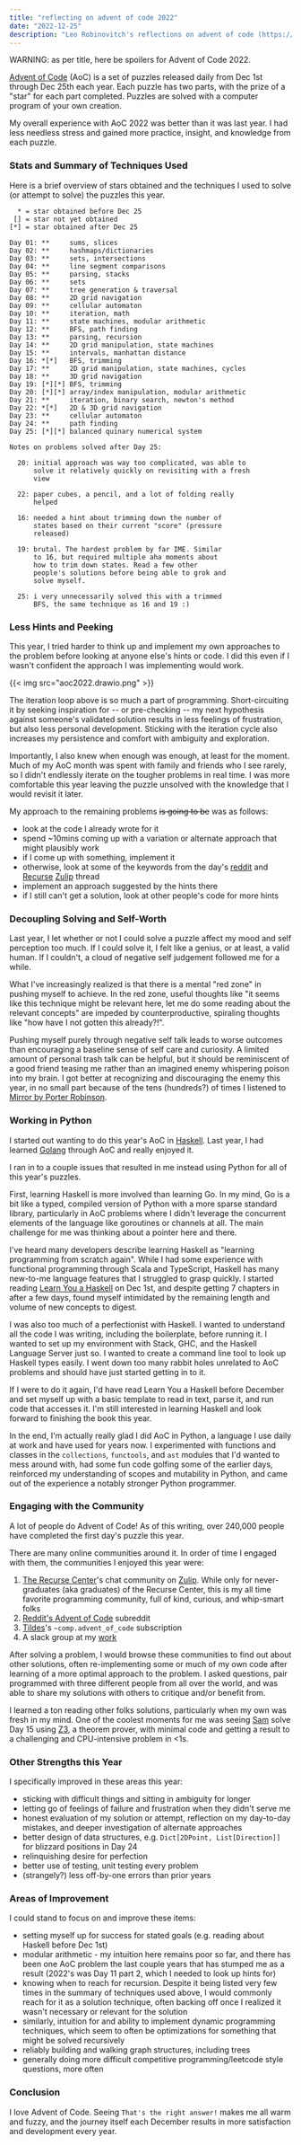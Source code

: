 ```yaml
---
title: "reflecting on advent of code 2022"
date: "2022-12-25"
description: "Leo Robinovitch's reflections on advent of code (https://adventofcode.com/) 2022."
---
```


WARNING: as per title, here be spoilers for Advent of Code 2022.

[Advent of Code](https://adventofcode.com) (AoC) is a set of puzzles released daily from Dec 1st through Dec 25th each
year. Each puzzle has two parts, with the prize of a "star" for each part completed. Puzzles are solved with a computer
program of your own creation.

My overall experience with AoC 2022 was better than it was last year. I had less needless stress and gained more
practice, insight, and knowledge from each puzzle.

### Stats and Summary of Techniques Used

Here is a brief overview of stars obtained and the techniques I used to solve (or attempt to solve) the puzzles this
year.

```{linenos=false}
  * = star obtained before Dec 25
 [] = star not yet obtained
[*] = star obtained after Dec 25

Day 01: **     sums, slices
Day 02: **     hashmaps/dictionaries
Day 03: **     sets, intersections
Day 04: **     line segment comparisons
Day 05: **     parsing, stacks
Day 06: **     sets
Day 07: **     tree generation & traversal
Day 08: **     2D grid navigation
Day 09: **     cellular automaton
Day 10: **     iteration, math
Day 11: **     state machines, modular arithmetic
Day 12: **     BFS, path finding
Day 13: **     parsing, recursion
Day 14: **     2D grid manipulation, state machines
Day 15: **     intervals, manhattan distance
Day 16: *[*]   BFS, trimming
Day 17: **     2D grid manipulation, state machines, cycles
Day 18: **     3D grid navigation
Day 19: [*][*] BFS, trimming
Day 20: [*][*] array/index manipulation, modular arithmetic
Day 21: **     iteration, binary search, newton's method
Day 22: *[*]   2D & 3D grid navigation
Day 23: **     cellular automaton
Day 24: **     path finding
Day 25: [*][*] balanced quinary numerical system

Notes on problems solved after Day 25:

  20: initial approach was way too complicated, was able to
      solve it relatively quickly on revisiting with a fresh
      view

  22: paper cubes, a pencil, and a lot of folding really
      helped
  
  16: needed a hint about trimming down the number of
      states based on their current "score" (pressure
      released)
      
  19: brutal. The hardest problem by far IME. Similar
      to 16, but required multiple aha moments about
      how to trim down states. Read a few other 
      people's solutions before being able to grok and
      solve myself.

  25: i very unnecessarily solved this with a trimmed
      BFS, the same technique as 16 and 19 :)
```

### Less Hints and Peeking

This year, I tried harder to think up and implement my own approaches to the problem before looking at anyone else's
hints or code. I did this even if I wasn't confident the approach I was implementing would work.

{{< img src="aoc2022.drawio.png" >}}

The iteration loop above is so much a part of programming. Short-circuiting it by seeking inspiration for -- or
pre-checking -- my next hypothesis against someone's validated solution results in less feelings of frustration, but
also less personal development. Sticking with the iteration cycle also increases my persistence and comfort with
ambiguity and exploration.

Importantly, I also knew when enough was enough, at least for the moment. Much of my AoC month was spent with family and
friends who I see rarely, so I didn't endlessly iterate on the tougher problems in real time. I was more comfortable
this year leaving the puzzle unsolved with the knowledge that I would revisit it later.

My approach to the remaining problems ~~is going to be~~ was as follows:

* look at the code I already wrote for it
* spend ~10mins coming up with a variation or alternate approach that might plausibly work
* if I come up with something, implement it
* otherwise, look at some of the keywords from the
  day's [reddit](https://www.reddit.com/r/adventofcode/wiki/archives/solution_megathreads/2022/)
  and [Recurse](https://www.recurse.com/) [Zulip](https://zulip.com/) thread
* implement an approach suggested by the hints there
* if I still can't get a solution, look at other people's code for more hints

### Decoupling Solving and Self-Worth

Last year, I let whether or not I could solve a puzzle affect my mood and self perception too much. If I could solve it,
I felt like a genius, or at least, a valid human. If I couldn't, a cloud of negative self judgement followed me for a
while.

What I've increasingly realized is that there is a mental "red zone" in pushing myself to achieve. In the red zone,
useful thoughts like "it seems like this technique might be relevant here, let me do some reading about the relevant
concepts" are impeded by counterproductive, spiraling thoughts like "how have I not gotten this already?!".

Pushing myself purely through negative self talk leads to worse outcomes than encouraging a baseline sense of self care
and curiosity. A limited amount of personal trash talk can be helpful, but it should be reminiscent of a good friend
teasing me rather than an imagined enemy whispering poison into my brain. I got better at recognizing and discouraging
the enemy this year, in no small part because of the tens (hundreds?) of times I listened
to [Mirror by Porter Robinson](https://www.youtube.com/watch?v=l0Jo-9aqhYc).

### Working in Python

I started out wanting to do this year's AoC in [Haskell](https://www.haskell.org/). Last year, I had
learned [Golang](https://go.dev/) through AoC and really enjoyed it.

I ran in to a couple issues that resulted in me instead using Python for all of this year's puzzles.

First, learning Haskell is more involved than learning Go. In my mind, Go is a bit like a typed, compiled version of
Python with a more sparse standard library, particularly in AoC problems where I didn't leverage the concurrent elements
of the language like goroutines or channels at all. The main challenge for me was thinking about a pointer here and
there.

I've heard many developers describe learning Haskell as "learning programming from scratch again". While I had some
experience with functional programming through Scala and TypeScript, Haskell has many new-to-me language features that I
struggled to grasp quickly. I started reading [Learn You a Haskell](http://learnyouahaskell.com/chapters) on Dec 1st,
and despite getting 7 chapters in after a few days, found myself intimidated by the remaining length and volume of new
concepts to digest.

I was also too much of a perfectionist with Haskell. I wanted to understand all the code I was writing, including the
boilerplate, before running it. I wanted to set up my environment with Stack, GHC, and the Haskell Language Server just
so. I wanted to create a command line tool to look up Haskell types easily. I went down too many rabbit holes unrelated
to AoC problems and should have just started getting in to it.

If I were to do it again, I'd have read Learn You a Haskell before December and set myself up with a basic template to
read in text, parse it, and run code that accesses it. I'm still interested in learning Haskell and look forward to
finishing the book this year.

In the end, I'm actually really glad I did AoC in Python, a language I use daily at work and have used for years now. I
experimented with functions and classes in the `collections`, `functools`, and `ast` modules that I'd wanted to mess
around with, had some fun code golfing some of the earlier days, reinforced my understanding of scopes and mutability in
Python, and came out of the experience a notably stronger Python programmer.

### Engaging with the Community

A lot of people do Advent of Code! As of this writing, over 240,000 people have completed the first day's puzzle this
year.

There are many online communities around it. In order of time I engaged with them, the communities I enjoyed this year
were:

1. [The Recurse Center](https://www.recurse.com/)'s chat community on [Zulip](https://zulip.com/). While only for
   never-graduates (aka graduates) of the Recurse Center, this is my all time favorite programming community, full of
   kind, curious, and whip-smart folks
2. [Reddit's Advent of Code](https://www.reddit.com/r/adventofcode/) subreddit
3. [Tildes](https://tildes.net/~comp.advent_of_code)'s `~comp.advent_of_code` subscription
4. A slack group at my [work](https://www.voltus.co/)

After solving a problem, I would browse these communities to find out about other solutions, often re-implementing some
or much of my own code after learning of a more optimal approach to the problem. I asked questions, pair programmed with
three different people from all over the world, and was able to share my solutions with others to critique and/or
benefit from.

I learned a ton reading other folks solutions, particularly when my own was fresh in my mind. One of the coolest moments
for me was seeing [Sam](https://www.samvangool.net) solve Day 15 using [Z3](https://github.com/Z3Prover/z3), a theorem
prover, with minimal code and getting a result to a challenging and CPU-intensive problem in <1s.

### Other Strengths this Year

I specifically improved in these areas this year:

* sticking with difficult things and sitting in ambiguity for longer
* letting go of feelings of failure and frustration when they didn't serve me
* honest evaluation of my solution or attempt, reflection on my day-to-day mistakes, and deeper investigation of
  alternate approaches
* better design of data structures, e.g. `Dict[2DPoint, List[Direction]]` for blizzard positions in Day 24
* relinquishing desire for perfection
* better use of testing, unit testing every problem
* (strangely?) less off-by-one errors than prior years

### Areas of Improvement

I could stand to focus on and improve these items:

* setting myself up for success for stated goals (e.g. reading about Haskell before Dec 1st)
* modular arithmetic - my intuition here remains poor so far, and there has been one AoC problem the last couple years
  that has stumped me as a result (2022's was Day 11 part 2, which I needed to look up hints for)
* knowing when to reach for recursion. Despite it being listed very few times in the summary of techniques used above, I
  would commonly reach for it as a solution technique, often backing off once I realized it wasn't necessary or relevant
  for the solution
* similarly, intuition for and ability to implement dynamic programming techniques, which seem to often be optimizations
  for something that might be solved recursively
* reliably building and walking graph structures, including trees
* generally doing more difficult competitive programming/leetcode style questions, more often

### Conclusion

I love Advent of Code. Seeing `That's the right answer!` makes me all warm and fuzzy, and the journey itself each
December results in more satisfaction and development every year.
